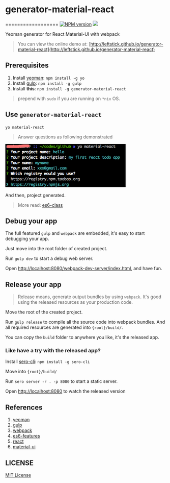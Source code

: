 # generator-material-react
==================
[![NPM version][npm-image]][npm-url]
![][david-url]

Yeoman generator for React Material-UI with webpack

> You can view the online demo at: [http://leftstick.github.io/generator-material-react](http://leftstick.github.io/generator-material-react)

## Prerequisites ##

1. Install [yeoman](http://yeoman.io/): `npm install -g yo`
2. Install [gulp](http://gulpjs.com/): `npm install -g gulp`
3. Install __this__: `npm install -g generator-material-react`

> prepend with `sudo` if you are running on `*nix` OS.

## Use `generator-material-react` ##

`yo material-react`

> Answer questions as following demonstrated

![](https://raw.githubusercontent.com/leftstick/generator-material-react/master/docs/img/questions.png)

And then, project generated.

> More read: [es6-class](http://facebook.github.io/react/docs/reusable-components.html#es6-classes)

## Debug your app ##

The full featured `gulp` and `webpack` are embedded, it's easy to start debugging your app.

Just move into the root folder of created project.

Run `gulp dev` to start a debug web server.

Open [http://localhost:8080/webpack-dev-server/index.html](http://localhost:8080/webpack-dev-server/index.html), and have fun.


## Release your app ##

> Release means, generate output bundles by using `webpack`. It's good using the released resources as your production code.

Move the root of the created project.

Run `gulp release` to compile all the source code into webpack bundles. And all required resources are generated into `{root}/build/`.

You can copy the `build` folder to anywhere you like, it's the released app.

### Like have a try with the released app? ###

Install [sero-cli](https://github.com/leftstick/Sero-cli): `npm install -g sero-cli`

Move into `{root}/build/`

Run `sero server -r . -p 8080` to start a static server.

Open [http://localhost:8080](http://localhost:8080) to watch the released version


## References ##

1. [yeoman](http://yeoman.io/)
2. [gulp](http://gulpjs.com/)
3. [webpack](http://webpack.github.io/)
4. [es6-features](https://github.com/lukehoban/es6features)
5. [react](http://facebook.github.io/react/)
6. [material-ui](http://material-ui.com)


## LICENSE ##

[MIT License](https://raw.githubusercontent.com/leftstick/generator-material-react/master/LICENSE)


[npm-url]: https://npmjs.org/package/generator-material-react
[npm-image]: https://badge.fury.io/js/generator-material-react.png
[david-url]: https://david-dm.org/leftstick/generator-material-react.png
